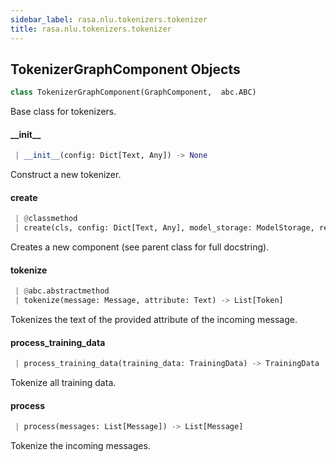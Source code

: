 ```yaml
---
sidebar_label: rasa.nlu.tokenizers.tokenizer
title: rasa.nlu.tokenizers.tokenizer
---
```

## TokenizerGraphComponent Objects

```python
class TokenizerGraphComponent(GraphComponent,  abc.ABC)
```

Base class for tokenizers.

#### \_\_init\_\_

```python
 | __init__(config: Dict[Text, Any]) -> None
```

Construct a new tokenizer.

#### create

```python
 | @classmethod
 | create(cls, config: Dict[Text, Any], model_storage: ModelStorage, resource: Resource, execution_context: ExecutionContext) -> GraphComponent
```

Creates a new component (see parent class for full docstring).

#### tokenize

```python
 | @abc.abstractmethod
 | tokenize(message: Message, attribute: Text) -> List[Token]
```

Tokenizes the text of the provided attribute of the incoming message.

#### process\_training\_data

```python
 | process_training_data(training_data: TrainingData) -> TrainingData
```

Tokenize all training data.

#### process

```python
 | process(messages: List[Message]) -> List[Message]
```

Tokenize the incoming messages.


